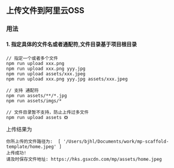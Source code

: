 ## 上传文件到阿里云OSS
### 用法
#### 1. 指定具体的文件名或者通配符,文件目录基于项目根目录
```
// 指定一个或者多个文件
npm run upload xxx.png
npm run upload xxx.png yyy.jpg
npm run upload assets/xxx.jpeg
npm run upload xxx.png yyy.jpg assets/xxx.jpeg

// 支持 通配符
npm run assets/**/*.jpg
npm run assets/imgs/*

// 文件目录暂不支持，防止上传过多文件
npm run upload assets ❎ 

```
上传结果为
```
你所上传的文件路径为:  [ '/Users/bjhl/Documents/work/mp-scaffold-template/home.jpeg' ]
上传成功!
请及时保存文件地址: https://hks.gsxcdn.com/mp/assets/home.jpeg
```

